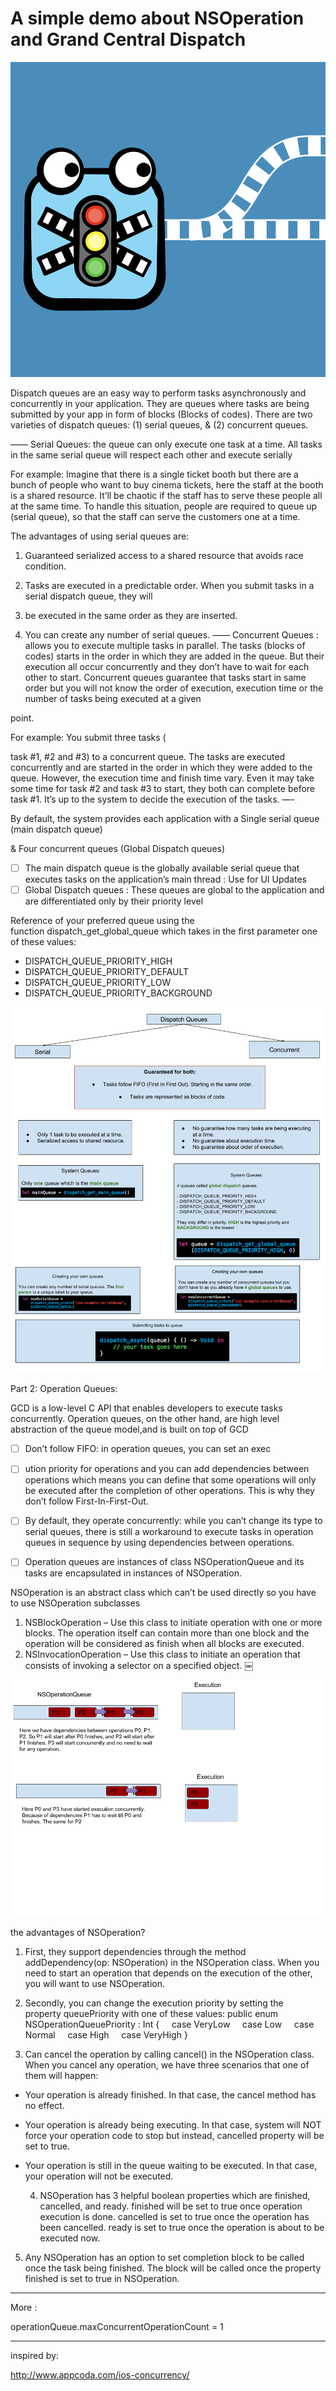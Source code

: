 # A simple demo about NSOperation and Grand Central Dispatch

<p align="center">
  <img src ="https://github.com/amrangry/NSOperation-Demo/blob/master/logo.png?raw=true"/>
</p>

Dispatch queues
are an easy way to perform tasks asynchronously and concurrently in your application.
They are queues where tasks are being submitted by your app in form of blocks (Blocks of codes). 
There are two varieties of dispatch queues: (1) serial queues, & (2) concurrent queues.

——
Serial Queues: 
the queue can only execute one task at a time. All tasks in the same serial queue will respect each other and execute serially

For example:
 Imagine that there is a single ticket booth but there are a bunch of people who want to buy cinema tickets, here the staff at the booth is a shared resource. It’ll be chaotic if the staff has to serve these people all at the same time. To handle this situation, people are required to queue up (serial queue), so that the staff can serve the customers one at a time.

The advantages of using serial queues are:
1. Guaranteed serialized access to a shared resource that avoids race condition.
2. Tasks are executed in a predictable order. When you submit tasks in a serial dispatch queue, they will 

1. be executed in the same order as they are inserted.
2. You can create any number of serial queues.
——
Concurrent Queues : 
allows you to execute multiple tasks in parallel.
 The tasks (blocks of codes) starts in the order in which they are added in the queue. 
But their execution all occur concurrently and they don’t have to wait for each other to start.
Concurrent queues guarantee that tasks start in same order but you will not know the order of execution, execution time or the number of tasks being executed at a given 

point.

For example:
You submit three tasks (

task #1, #2 and #3) to a concurrent queue. The tasks are executed concurrently and are started in the order in which they were added to the queue. However, the execution time and finish time vary. Even it may take some time for task #2 and task #3 to start, they both can complete before task #1. It’s up to the system to decide the execution of the tasks.
—-

By default, the system provides each application with a
Single serial queue (main dispatch queue)

&
Four concurrent queues (Global Dispatch queues)

- [ ] The main dispatch queue is the globally available serial queue that executes tasks on the application’s main thread : Use for UI Updates
- [ ] Global Dispatch queues :  These queues are global to the application and are differentiated only by their priority level

Reference of your preferred queue using the function dispatch_get_global_queue which takes in the first parameter one of these values:
* DISPATCH_QUEUE_PRIORITY_HIGH
* DISPATCH_QUEUE_PRIORITY_DEFAULT
* DISPATCH_QUEUE_PRIORITY_LOW
* DISPATCH_QUEUE_PRIORITY_BACKGROUND


<p align="center">
  <img src ="https://github.com/amrangry/NSOperation-Demo/blob/master/GCD.png?raw=true"/>
</p>


Part 2: Operation Queues:

GCD is a low-level C API that enables developers to execute tasks concurrently. 
Operation queues, on the other hand, are high level abstraction of the queue model,and is built on top of GCD

- [ ] Don’t follow FIFO: in operation queues, you can set an exec

- [ ] ution priority for operations and you can add dependencies between operations which means you can define that some operations will only be executed after the completion of other operations. This is why they don’t follow First-In-First-Out.
- [ ] By default, they operate concurrently: while you can’t change its type to serial queues, there is still a workaround to execute tasks in operation queues in sequence by using dependencies between operations.
- [ ] Operation queues are instances of class NSOperationQueue and its tasks are encapsulated in instances of NSOperation.

NSOperation is an abstract class which can’t be used directly so you have to use NSOperation subclasses

1. NSBlockOperation – Use this class to initiate operation with one or more blocks. The operation itself can contain more than one block and the operation will be considered as finish when all blocks are executed.
2. NSInvocationOperation – Use this class to initiate an operation that consists of invoking a selector on a specified object.
￼
<p align="center">
  <img src ="https://github.com/amrangry/NSOperation-Demo/blob/master/OperationQueue.png?raw=true"/>
</p>

the advantages of NSOperation?
1. First, they support dependencies through the method addDependency(op: NSOperation) in the NSOperation class. When you need to start an operation that depends on the execution of the other, you will want to use NSOperation.
2. Secondly, you can change the execution priority by setting the property queuePriority with one of these values:
public enum NSOperationQueuePriority : Int {
    case VeryLow
    case Low
    case Normal
    case High
    case VeryHigh
}

3. Can cancel the operation by calling cancel() in the NSOperation class. When you cancel any operation, we have three scenarios that one of them will happen:
* Your operation is already finished. In that case, the cancel method has no effect.
* Your operation is already being executing. In that case, system will NOT force your operation code to stop but instead, cancelled property will be set to true.
* Your operation is still in the queue waiting to be executed. In that case, your operation will not be executed.

  4. NSOperation has 3 helpful boolean properties which are finished, cancelled, and ready. finished will be set to true once operation execution is done. cancelled is set to true once the operation has been cancelled. ready is set to true once the operation is about to be executed now.
5. Any NSOperation has an option to set completion block to be called once the task being finished. The block will be called once the property finished is set to true in NSOperation.
---
More :

operationQueue.maxConcurrentOperationCount = 1 


---
inspired by:

http://www.appcoda.com/ios-concurrency/
